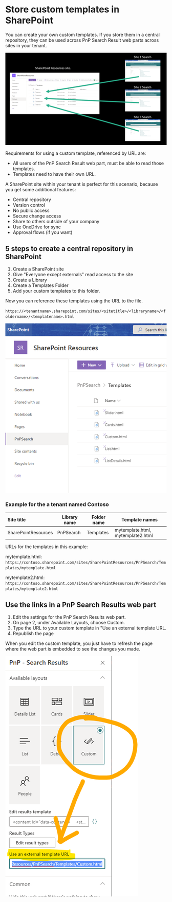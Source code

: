 # Store custom templates in SharePoint

You can create your own custom templates. If you store them in a central repository, they can be used across PnP Search Result web parts across sites in your tenant.

![Image of central repository and multiple search sites](assets\store-custom-templates-in-sharepoint\central-repository-multiple-sites.png)

Requirements for using a custom template, referenced by URL are:

- All users of the PnP Search Result web part, must be able to read those templates.
- Templates need to have their own URL.

A SharePoint site within your tenant is perfect for this scenario, because you get some additional features:

- Central repository
- Version control
- No public access
- Secure change access
- Share to others outside of your company
- Use OneDrive for sync
- Approval flows (if you want)

## 5 steps to create a central repository in SharePoint

1. Create a SharePoint site
2. Give "Everyone except externals" read access to the site
3. Create a Library
4. Create a Templates Folder
5. Add your custom templates to this folder.

Now you can reference these templates using the URL to the file.

`https://<tenantname>.sharepoint.com/sites/<sitetitle>/<libraryname>/<foldername>/<templatename>.html`

![A sharePoint Library holding some templates](assets\store-custom-templates-in-sharepoint\sharePoint-resources-lib.png)

### Example for the a tenant named Contoso

| Site title          | Library name | Folder name | Template names                    |
| :------------------ | ------------ | ----------- | --------------------------------- |
| SharePointResources | PnPSearch    | Templates   | mytemplate.html, mytemplate2.html |

URLs for the templates in this example:

mytemplate.html: `https://contoso.sharepoint.com/sites/SharePointResources/PnPSearch/Templates/mytemplate.html`

mytemplate2.html: `https://contoso.sharepoint.com/sites/SharePointResources/PnPSearch/Templates/mytemplate2.html`

## Use the links in a PnP Search Results web part

1. Edit the settings for the PnP Search Results web part.
2. On page 2, under Available Layouts, choose Custom.
3. Type the URL to your custom template in "Use an external template URL.
4. Republish the page

When you edit the custom template, you just have to refresh the page where the web part is embedded to see the changes you made.

![Screenshot of where you set the URL for a custom template](assets\store-custom-templates-in-sharepoint\Custom-template-external-url.png)
